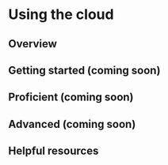 # Using the cloud

## Overview 


## Getting started (coming soon)


## Proficient (coming soon)


## Advanced (coming soon)


## Helpful resources    
